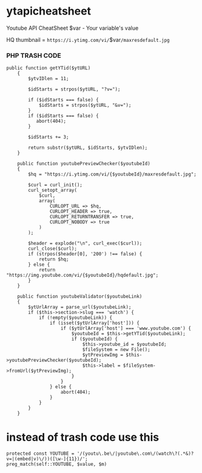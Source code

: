 # ytapicheatsheet
Youtube API CheatSheet
$var - Your variable's value

HQ thumbnail = `https://i.ytimg.com/vi/`$var`/maxresdefault.jpg`


### PHP TRASH CODE
```
public function getYTid($ytURL)
    {
        $ytvIDlen = 11;

        $idStarts = strpos($ytURL, "?v=");

        if ($idStarts === false) {
            $idStarts = strpos($ytURL, "&v=");
        }
        if ($idStarts === false) {
           abort(404);
        }

        $idStarts += 3;

        return substr($ytURL, $idStarts, $ytvIDlen);
    }
```
```
    public function youtubePreviewChecker($youtubeId)
    {
        $hq = "https://i.ytimg.com/vi/{$youtubeId}/maxresdefault.jpg";

        $curl = curl_init();
        curl_setopt_array(
            $curl,
            array(
                CURLOPT_URL => $hq,
                CURLOPT_HEADER => true,
                CURLOPT_RETURNTRANSFER => true,
                CURLOPT_NOBODY => true
            )
        );

        $header = explode("\n", curl_exec($curl));
        curl_close($curl);
        if (strpos($header[0], '200') !== false) {
            return $hq;
        } else {
            return "https://img.youtube.com/vi/{$youtubeId}/hqdefault.jpg";
        }
    }
```
```
    public function youtubeValidator($youtubeLink)
    {
        $ytUrlArray = parse_url($youtubeLink);
        if ($this->section->slug === 'watch') {
            if (!empty($youtubeLink)) {
                if (isset($ytUrlArray['host'])) {
                    if ($ytUrlArray['host'] === 'www.youtube.com') {
                        $youtubeId = $this->getYTid($youtubeLink);
                        if ($youtubeId) {
                            $this->youtube_id = $youtubeId;
                            $fileSystem = new File();
                            $ytPreviewImg = $this->youtubePreviewChecker($youtubeId);
                            $this->label = $fileSystem->fromUrl($ytPreviewImg);
                        }
                    }
                } else {
                    abort(404);
                }
            }
        }
    }
 ```


# instead of trash code use this
    protected const YOUTUBE = '/(youtu\.be\/|youtube\.com\/(watch\?(.*&)?v=|(embed|v)\/))([\w-]{11})/';
    preg_match(self::YOUTUBE, $value, $m)
